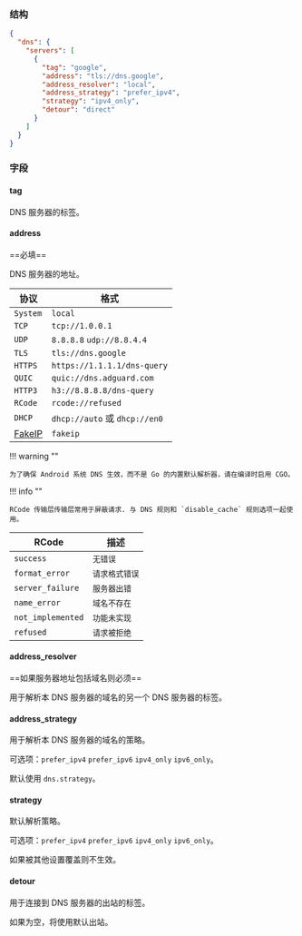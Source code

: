 ### 结构

```json
{
  "dns": {
    "servers": [
      {
        "tag": "google",
        "address": "tls://dns.google",
        "address_resolver": "local",
        "address_strategy": "prefer_ipv4",
        "strategy": "ipv4_only",
        "detour": "direct"
      }
    ]
  }
}

```

### 字段

#### tag

DNS 服务器的标签。

#### address

==必填==

DNS 服务器的地址。

| 协议                                  | 格式                           |
|-------------------------------------|------------------------------|
| `System`                            | `local`                      |
| `TCP`                               | `tcp://1.0.0.1`              |
| `UDP`                               | `8.8.8.8` `udp://8.8.4.4`    |
| `TLS`                               | `tls://dns.google`           |
| `HTTPS`                             | `https://1.1.1.1/dns-query`  |
| `QUIC`                              | `quic://dns.adguard.com`     |
| `HTTP3`                             | `h3://8.8.8.8/dns-query`     |
| `RCode`                             | `rcode://refused`            |
| `DHCP`                              | `dhcp://auto` 或 `dhcp://en0` |
| [FakeIP](/configuration/dns/fakeip) | `fakeip`                     |

!!! warning ""

    为了确保 Android 系统 DNS 生效，而不是 Go 的内置默认解析器，请在编译时启用 CGO。

!!! info ""

    RCode 传输层传输层常用于屏蔽请求. 与 DNS 规则和 `disable_cache` 规则选项一起使用。

| RCode             | 描述       | 
|-------------------|----------|
| `success`         | `无错误`    |
| `format_error`    | `请求格式错误` |
| `server_failure`  | `服务器出错`  |
| `name_error`      | `域名不存在`  |
| `not_implemented` | `功能未实现`  |
| `refused`         | `请求被拒绝`  |

#### address_resolver

==如果服务器地址包括域名则必须==

用于解析本 DNS 服务器的域名的另一个 DNS 服务器的标签。

#### address_strategy

用于解析本 DNS 服务器的域名的策略。

可选项：`prefer_ipv4` `prefer_ipv6` `ipv4_only` `ipv6_only`。

默认使用 `dns.strategy`。

#### strategy

默认解析策略。

可选项：`prefer_ipv4` `prefer_ipv6` `ipv4_only` `ipv6_only`。

如果被其他设置覆盖则不生效。

#### detour

用于连接到 DNS 服务器的出站的标签。

如果为空，将使用默认出站。
